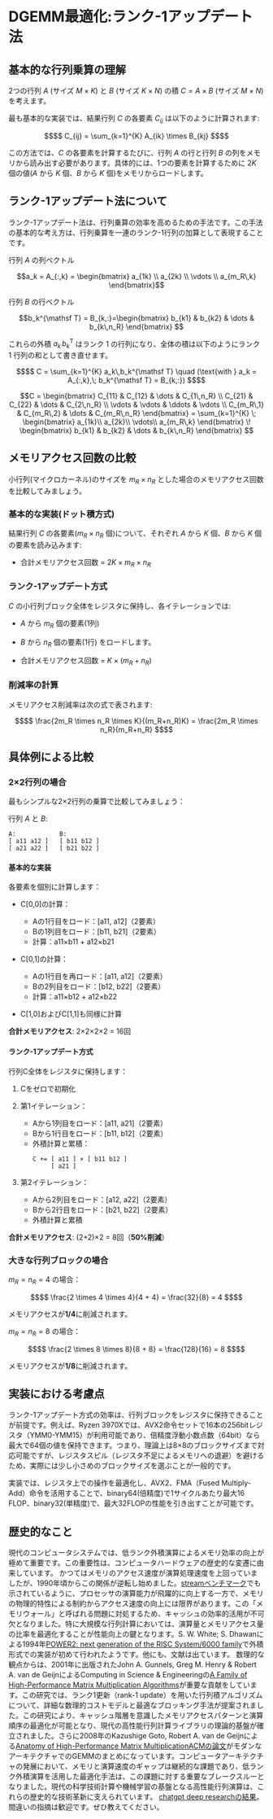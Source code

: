 # DGEMM最適化:ランク-1アップデート法

## 基本的な行列乗算の理解

2つの行列 $`A`$ (サイズ $`M \times K`$) と $`B`$ (サイズ $`K \times N`$) の積 $`C = A \times B`$ (サイズ $`M \times N`$) を考えます。

最も基本的な実装では、結果行列 $`C`$ の各要素 $`C_{ij}`$ は以下のように計算されます:

```math
$$ C_{ij} = \sum_{k=1}^{K} A_{ik} \times B_{kj} $$
```

この方法では、$`C`$ の各要素を計算するたびに、行列 $`A`$ の行と行列 $`B`$ の列をメモリから読み出す必要があります。具体的には、1つの要素を計算するために $`2K`$ 個の値($`A`$ から $`K`$ 個、$`B`$ から $`K`$ 個)をメモリからロードします。

## ランク-1アップデート法について

ランク-1アップデート法は、行列乗算の効率を高めるための手法です。この手法の基本的な考え方は、行列乗算を一連のランク-1行列の加算として表現することです。

行列 $`A`$ の列ベクトル
```math
a_k = A_{:,k} =
\begin{bmatrix}
  a_{1k} \\
  a_{2k} \\
  \vdots \\
  a_{m_R\,k}
\end{bmatrix}
```

行列 $`B`$ の行ベクトル 

```math
b_k^{\mathsf T} = B_{k,:}=\begin{bmatrix} b_{k1} & b_{k2} & \dots & b_{k\,n_R} \end{bmatrix} 
```

これらの外積 $`a_k\,b_k^{\mathsf T}`$ はランク 1 の行列になり、全体の積は以下のようにランク 1 行列の和として書き直せます。

```math
$$
C = \sum_{k=1}^{K} a_k\,b_k^{\mathsf T}
\quad
(\text{with } a_k = A_{:,k},\; b_k^{\mathsf T} = B_{k,:})
$$
```

```math
C = \begin{bmatrix} C_{11} & C_{12} & \dots & C_{1\,n_R} \\ C_{21} & C_{22} & \dots & C_{2\,n_R} \\ \vdots & \vdots & \ddots & \vdots \\ C_{m_R\,1} & C_{m_R\,2} & \dots & C_{m_R\,n_R} \end{bmatrix} = \sum_{k=1}^{K} \; \begin{bmatrix} a_{1k}\\ a_{2k}\\ \vdots\\ a_{m_R\,k} \end{bmatrix} \! \begin{bmatrix} b_{k1} & b_{k2} & \dots & b_{k\,n_R} \end{bmatrix} 
``` 

## メモリアクセス回数の比較

小行列(マイクロカーネル)のサイズを $`m_R \times n_R`$ とした場合のメモリアクセス回数を比較してみましょう。

### 基本的な実装(ドット積方式)

結果行列 $`C`$ の各要素($`m_R \times n_R`$ 個)について、それぞれ $`A`$ から $`K`$ 個、$`B`$ から $`K`$ 個の要素を読み込みます:

- 合計メモリアクセス回数 = $`2K \times m_R \times n_R`$

### ランク-1アップデート方式

$`C`$ の小行列ブロック全体をレジスタに保持し、各イテレーションでは:
- $`A`$ から $`m_R`$ 個の要素(1列)
- $`B`$ から $`n_R`$ 個の要素(1行)
をロードします。

- 合計メモリアクセス回数 = $`K \times (m_R + n_R)`$

### 削減率の計算

メモリアクセス削減率は次の式で表されます:

```math
$$ \frac{2m_R \times n_R \times K}{(m_R+n_R)K} = \frac{2m_R \times n_R}{m_R+n_R} $$
```

## 具体例による比較

### 2×2行列の場合

最もシンプルな2×2行列の乗算で比較してみましょう：

行列 $`A`$ と $`B`$:
```
A:            B:
[ a11 a12 ]   [ b11 b12 ]
[ a21 a22 ]   [ b21 b22 ]
```

#### 基本的な実装
各要素を個別に計算します：

- C[0,0]の計算：
  - Aの1行目をロード：[a11, a12]（2要素）
  - Bの1列目をロード：[b11, b21]（2要素）
  - 計算：a11×b11 + a12×b21

- C[0,1]の計算：
  - Aの1行目を再ロード：[a11, a12]（2要素）
  - Bの2列目をロード：[b12, b22]（2要素）
  - 計算：a11×b12 + a12×b22

- C[1,0]およびC[1,1]も同様に計算

**合計メモリアクセス**: 2×2×2×2 = 16回

#### ランク-1アップデート方式
行列C全体をレジスタに保持します：

1. Cをゼロで初期化
2. 第1イテレーション：
   - Aから1列目をロード：[a11, a21]（2要素）
   - Bから1行目をロード：[b11, b12]（2要素）
   - 外積計算と累積：
     ```
     C += [ a11 ] × [ b11 b12 ]
          [ a21 ]
     ```

3. 第2イテレーション：
   - Aから2列目をロード：[a12, a22]（2要素）
   - Bから2行目をロード：[b21, b22]（2要素）
   - 外積計算と累積

**合計メモリアクセス**: (2+2)×2 = 8回（**50%削減**）

### 大きな行列ブロックの場合

$`m_R = n_R = 4`$ の場合：
```math
$$ \frac{2 \times 4 \times 4}{4 + 4} = \frac{32}{8} = 4 $$
```
メモリアクセスが**1/4**に削減されます。

$`m_R = n_R = 8`$ の場合：
```math
$$ \frac{2 \times 8 \times 8}{8 + 8} = \frac{128}{16} = 8 $$
```
メモリアクセスが**1/8**に削減されます。

## 実装における考慮点

ランク-1アップデート方式の効率は、行列ブロックをレジスタに保持できることが前提です。例えば、Ryzen 3970Xでは、AVX2命令セットで16本の256bitレジスタ（YMM0-YMM15）が利用可能であり、倍精度浮動小数点数（64bit）なら最大で64個の値を保持できます。つまり、理論上は8×8のブロックサイズまで対応可能ですが、レジスタスピル（レジスタ不足によるメモリへの退避）を避けるため、実際には少し小さめのブロックサイズを選ぶことが一般的です。

実装では、レジスタ上での操作を最適化し、AVX2、FMA（Fused Multiply-Add）命令を活用することで、binary64(倍精度)で1サイクルあたり最大16 FLOP、binary32(単精度)で、最大32FLOPの性能を引き出すことが可能です。

## 歴史的なこと
現代のコンピュータシステムでは、低ランク外積演算によるメモリ効率の向上が極めて重要です。この重要性は、コンピュータハードウェアの歴史的な変遷に由来しています。
かつてはメモリのアクセス速度が演算処理速度を上回っていましたが、1990年頃からこの関係が逆転し始めました。[streamベンチマーク](https://www.cs.virginia.edu/stream/)でも示されているように、プロセッサの演算能力が飛躍的に向上する一方で、メモリの物理的特性による制約からアクセス速度の向上には限界があります。この「メモリウォール」と呼ばれる問題に対処するため、キャッシュの効率的活用が不可欠となりました。特に大規模な行列計算においては、演算量とメモリアクセス量の比率を最適化することが性能向上の鍵となります。S. W. White; S. Dhawanによる1994年[POWER2: next generation of the RISC System/6000 family](https://doi.org/10.1147/rd.385.0493)で外積形式での実装が初めて行われたようです。他にも、文献は出ています。
数理的な観点からは、2001年に出版されたJohn A. Gunnels, Greg M. Henry & Robert A. van de GeijnによるComputing in Science & Engineeringの[A Family of High-Performance Matrix Multiplication Algorithms](https://link.springer.com/chapter/10.1007/3-540-45545-0_15)が重要な貢献をしています。この研究では、ランク1更新（rank-1 update）を用いた行列積アルゴリズムについて、詳細な数理的コストモデルと最適なブロッキング手法が提案されました。この研究により、キャッシュ階層を意識したメモリアクセスパターンと演算順序の最適化が可能となり、現代の高性能行列計算ライブラリの理論的基盤が確立されました。さらに2008年のKazushige Goto, Robert A. van de Geijnによる[Anatomy of High-Performance Matrix Multiplication](https://www.cs.utexas.edu/~flame/pubs/GotoTOMS_revision.pdf)[ACMの論文](https://dl.acm.org/doi/10.1145/1356052.1356053)がモダンなアーキテクチャでのGEMMのまとめになっています。コンピュータアーキテクチャの発展において、メモリと演算速度のギャップは継続的な課題であり、低ランク外積演算を活用した最適化手法は、この課題に対する重要なブレークスルーとなりました。現代の科学技術計算や機械学習の基盤となる高性能行列演算は、これらの歴史的な技術革新に支えられています。
[chatgpt deep researchの結果](https://chatgpt.com/share/680b2092-4abc-800e-8ba6-103cdf7ca091)。間違いの指摘は歓迎です。ぜひ教えてください。
